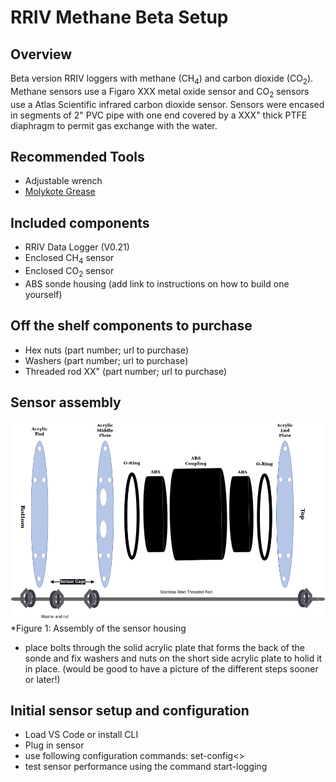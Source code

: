 
# RRIV Methane Beta Setup
## Overview
Beta version RRIV loggers with methane (CH<sub>4</sub>) and carbon dioxide (CO<sub>2</sub>). Methane sensors use a Figaro XXX metal oxide sensor and CO<sub>2</sub> sensors use a Atlas Scientific infrared carbon dioxide sensor. Sensors were encased in segments of 2" PVC pipe with one end covered by a XXX" thick PTFE diaphragm to permit gas exchange with the water.

## Recommended Tools
* Adjustable wrench
* [Molykote Grease](https://www.dupont.com/molykote.html)

## Included components
* RRIV Data Logger (V0.21)
* Enclosed CH<sub>4</sub> sensor
* Enclosed CO<sub>2</sub> sensor
* ABS sonde housing (add link to instructions on how to build one yourself)

## Off the shelf components to purchase
* Hex nuts (part number; url to purchase)
* Washers (part number; url to purchase)
* Threaded rod XX" (part number; url to purchase)

## Sensor assembly
![Figure 1: Assembly of the sensor housing](graphics/caseAssembly.png "Figure 1: Assembly of the sensor housing")
*Figure 1: Assembly of the sensor housing

* place bolts through the solid acrylic plate that forms the back of the sonde and fix washers and nuts on the short side acrylic plate to holid it in place. (would be good to have a picture of the different steps sooner or later!)

## Initial sensor setup and configuration
* Load VS Code or install CLI
* Plug in sensor
* use following configuration commands: set-config<>
* test sensor performance using the command start-logging
